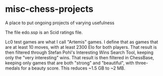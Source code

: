 # misc-chess-projects
 A place to put ongoing projects of varying usefulness

The file edo.ssp is an Scid ratings file.

Lc0 test games are what I call "Artemis" games. I define that as games that are at least 10 moves, with at least 2300 Elo for both players. That result is then filtered through Stefan Pohl's Interesting Wins Search Tool, keeping only the "very interesting" wins. That result is then filtered in ChessBase, keeping only games that are both "strong" and "beautiful", with three-medals for a beauty score. This reduces ~1.5 GB to ~2 MB.
